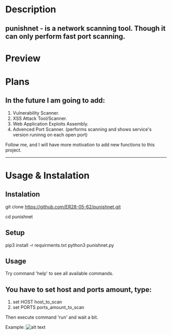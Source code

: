 # Description
punishnet - is a network scanning tool. 
Though it can only perform fast port scanning.
-----

# Preview


# Plans

In the future I am going to add:
-----
1. Vulnerability Scanner.
2. XSS Attack Tool/Scanner.
3. Web Application Exploits Assembly.
4. Advenced Port Scanner. 
  (performs scanning and shows service's version 
   runinng on each open port)

Follow me, and I will have more motivation to add new functions to this project.

--------------------------------------------------------------------------------

# Usage & Instalation

Instalation
---
git clone https://github.com/ER28-05-62/punishnet.git

cd punishnet

Setup
---
pip3 install -r requirments.txt
python3 punishnet.py

Usage
---
Try command 'help' to see all available commands.

You have to set host and ports amount, type:
--
1. set HOST host_to_scan
2. set PORTS ports_amount_to_scan

Then execute command 'run' and wait a bit.

Example:
![alt text]()
